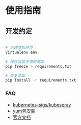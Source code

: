使用指南
===


## 开发约定

``` bash

# 创建虚拟环境
virtualenv env

# 保存当前环境的类库
pip freeze > requirements.txt 

# 恢复类库
pip install -r requirements.txt 

```

### FAQ

- [kubernetes-sigs/kubespray](https://github.com/kubernetes-sigs/kubespray)
- [yum包安装](https://raymii.org/s/tutorials/Ansible_-_Only_if_on_specific_distribution_or_distribution_version.html)
- [官方文档](https://ansible-tran.readthedocs.io/en/latest/docs/playbooks_roles.html)